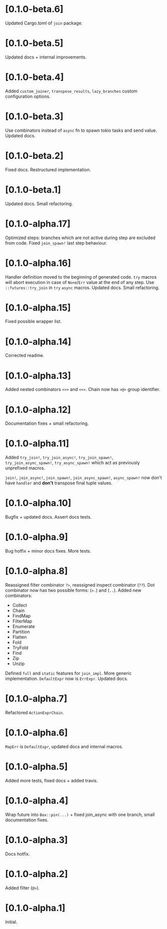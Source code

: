 # [0.1.0-beta.6]

Updated Cargo.toml of `join` package.

# [0.1.0-beta.5]

Updated docs + internal improvements.

# [0.1.0-beta.4]

Added `custom_joiner`, `transpose_results`, `lazy_branches` custom configuration options.

# [0.1.0-beta.3]

Use combinators instead of `async` fn to spawn tokio tasks and send value. Updated docs.

# [0.1.0-beta.2]

Fixed docs. Restructured implementation.

# [0.1.0-beta.1]

Updated docs. Small refactoring.

# [0.1.0-alpha.17]

Optimized steps: branches which are not active during step are excluded from code. Fixed `join_spawn!` last step behaviour. 

# [0.1.0-alpha.16]

Handler definition moved to the beginning of generated code. `try` macros will abort execution in case of `None`/`Err`  value at the end of any step. Use `::futures::try_join` in `try` `async` macros. Updated docs. Small refactoring.

# [0.1.0-alpha.15]

Fixed possible wrapper list.

# [0.1.0-alpha.14]

Corrected readme.

# [0.1.0-alpha.13]

Added nested combinators `>>>` and `<<<`. Chain now has `>@>` group identifier.

# [0.1.0-alpha.12]

Documentation fixes + small refactoring.

# [0.1.0-alpha.11]

Added `try_join!`, `try_join_async!`, `try_join_spawn!`, `try_join_async_spawn!`, `try_async_spawn!` which act as previously unprefixed macros. 

`join!`, `join_async!`, `join_spawn!`, `join_async_spawn!`, `async_spawn!` now don't have `handler` and **don't** transpose final tuple values.

# [0.1.0-alpha.10]

Bugfix + updated docs. Assert docs tests.

# [0.1.0-alpha.9]

Bug hotfix + minor docs fixes. More tests.

# [0.1.0-alpha.8]

Reassigned filter combinator `?>`, reassigned inspect combinator (`??`). Dot combinator now has two possible forms: (`>.`) and (`..`). Added new combinators:

- Collect
- Chain
- FindMap
- FilterMap
- Enumerate
- Partition
- Flatten
- Fold
- TryFold
- Find
- Zip
- Unzip

Defined `full` and `static` features for `join_impl`. More generic implementation. `DefaultExpr` now is `ErrExpr`. Updated docs.

# [0.1.0-alpha.7]

Refactored `ActionExprChain`.

# [0.1.0-alpha.6]

`MapErr` is `DefaultExpr`, updated docs and internal macros.

# [0.1.0-alpha.5]

Added more tests, fixed docs + added travis.

# [0.1.0-alpha.4]

Wrap future into `Box::pin(...)` + fixed join_async with one branch, small documentation fixes.

# [0.1.0-alpha.3]

Docs hotfix.

# [0.1.0-alpha.2] 

Added filter (`@>`).

# [0.1.0-alpha.1]

Initial.